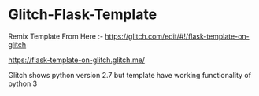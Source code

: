 # Glitch-Flask-Template

Remix Template From Here :- https://glitch.com/edit/#!/flask-template-on-glitch

https://flask-template-on-glitch.glitch.me/

Glitch shows python version 2.7 but template have working functionality of python 3
